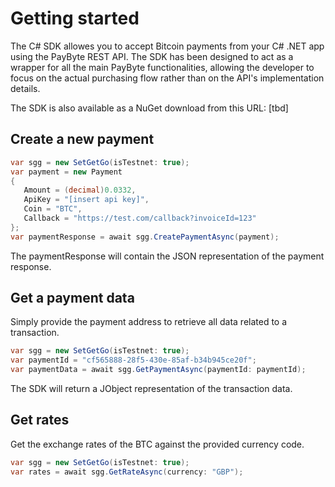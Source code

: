 # Getting started
The C# SDK allowes you to accept Bitcoin payments from your C# .NET app using the PayByte REST API.
The SDK has been designed to act as a wrapper for all the main PayByte functionalities, 
allowing the developer to focus on the actual purchasing flow rather than on the API's implementation details.

The SDK is also available as a NuGet download from this URL:  [tbd]

## Create a new payment

```csharp
var sgg = new SetGetGo(isTestnet: true);
var payment = new Payment
{
   Amount = (decimal)0.0332,
   ApiKey = "[insert api key]",
   Coin = "BTC",
   Callback = "https://test.com/callback?invoiceId=123"  
};
var paymentResponse = await sgg.CreatePaymentAsync(payment);
```

The paymentResponse will contain the JSON representation of the payment response. 

## Get a payment data

Simply provide the payment address to retrieve all data related to a transaction.

```csharp
var sgg = new SetGetGo(isTestnet: true);
var paymentId = "cf565888-28f5-430e-85af-b34b945ce20f";
var paymentData = await sgg.GetPaymentAsync(paymentId: paymentId);
```

The SDK will return a JObject representation of the transaction data.

## Get rates

Get the exchange rates of the BTC against the provided currency code.

```csharp
var sgg = new SetGetGo(isTestnet: true); 
var rates = await sgg.GetRateAsync(currency: "GBP");
```
